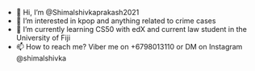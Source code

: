 - 👋 Hi, I’m @Shimalshivkaprakash2021
- 👀 I’m interested in kpop and anything related to crime cases
- 🌱 I’m currently learning CS50 with edX and current law student in the University of Fiji
- 📫 How to reach me? Viber me on +6798013110 or DM on Instagram @shimalshivka


